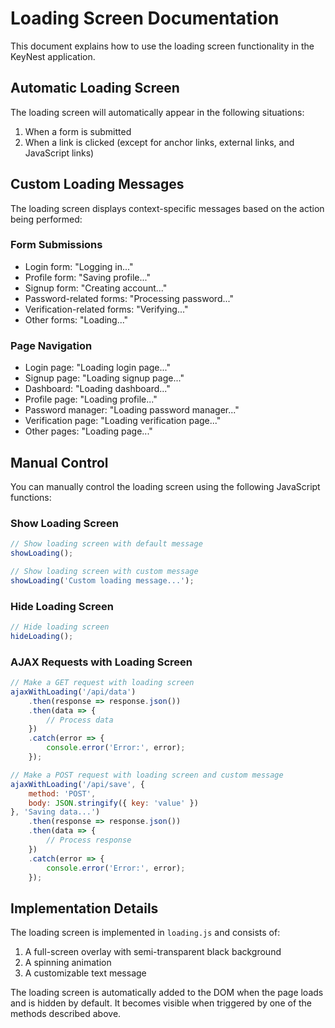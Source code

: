 # Loading Screen Documentation

This document explains how to use the loading screen functionality in the KeyNest application.

## Automatic Loading Screen

The loading screen will automatically appear in the following situations:

1. When a form is submitted
2. When a link is clicked (except for anchor links, external links, and JavaScript links)

## Custom Loading Messages

The loading screen displays context-specific messages based on the action being performed:

### Form Submissions
- Login form: "Logging in..."
- Profile form: "Saving profile..."
- Signup form: "Creating account..."
- Password-related forms: "Processing password..."
- Verification-related forms: "Verifying..."
- Other forms: "Loading..."

### Page Navigation
- Login page: "Loading login page..."
- Signup page: "Loading signup page..."
- Dashboard: "Loading dashboard..."
- Profile page: "Loading profile..."
- Password manager: "Loading password manager..."
- Verification page: "Loading verification page..."
- Other pages: "Loading page..."

## Manual Control

You can manually control the loading screen using the following JavaScript functions:

### Show Loading Screen
```javascript
// Show loading screen with default message
showLoading();

// Show loading screen with custom message
showLoading('Custom loading message...');
```

### Hide Loading Screen
```javascript
// Hide loading screen
hideLoading();
```

### AJAX Requests with Loading Screen
```javascript
// Make a GET request with loading screen
ajaxWithLoading('/api/data')
    .then(response => response.json())
    .then(data => {
        // Process data
    })
    .catch(error => {
        console.error('Error:', error);
    });

// Make a POST request with loading screen and custom message
ajaxWithLoading('/api/save', {
    method: 'POST',
    body: JSON.stringify({ key: 'value' })
}, 'Saving data...')
    .then(response => response.json())
    .then(data => {
        // Process response
    })
    .catch(error => {
        console.error('Error:', error);
    });
```

## Implementation Details

The loading screen is implemented in `loading.js` and consists of:

1. A full-screen overlay with semi-transparent black background
2. A spinning animation
3. A customizable text message

The loading screen is automatically added to the DOM when the page loads and is hidden by default. It becomes visible when triggered by one of the methods described above.